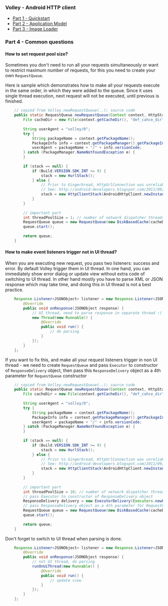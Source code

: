 ### Volley - Android HTTP client

- [Part 1 - Quickstart][1]
- [Part 2 - Application Model][2]
- [Part 3 - Image Loader][3]

### Part 4 - Common questions

#### How to set request pool size?

Sometimes you don't need to run all your requests simultaneously or want to restrict maximum number of requests, for this you need to create your own `RequestQueue`.

Here is sample which demonstrates how to make all your requests execute in the same order, in which they were added to the queue. Since it uses single thread execution, next request will not be executed, until previous is finished.
```java 
    // copied from Volley.newRequestQueue(..); source code
    public static RequestQueue newRequestQueue(Context context, HttpStack stack) {
        File cacheDir = new File(context.getCacheDir(), "def_cahce_dir");
        
        String userAgent = "volley/0";
        try {
            String packageName = context.getPackageName();
            PackageInfo info = context.getPackageManager().getPackageInfo(packageName, 0);
            userAgent = packageName + "/" + info.versionCode;
        } catch (PackageManager.NameNotFoundException e) {
        }
        
        if (stack == null) {
            if (Build.VERSION.SDK_INT >= 9) {
                stack = new HurlStack();
            } else {
                // Prior to Gingerbread, HttpUrlConnection was unreliable.
                // See: http://android-developers.blogspot.com/2011/09/androids-http-clients.html
                stack = new HttpClientStack(AndroidHttpClient.newInstance(userAgent));
            }
        }
        
        // important part
        int threadPoolSize = 1; // number of network dispatcher threads to create 
        RequestQueue queue = new RequestQueue(new DiskBasedCache(cacheDir), network, threadPoolSize);
        queue.start();
        
        return queue;
    }
```

#### How to make event listeners trigger not in UI thread?

When you are executing new request, you pass two listeners: success and error. By default Volley trigger them in UI thread. In one hand, you can immediately show error dialog or update view without extra code of switching to UI thread. In other hand mostly you have to parse XML or JSON response which may take time, and doing this in UI thread is not a best practice.
```java 
    Response.Listener<JSONObject> listener = new Response.Listener<JSONObject>() {
        @Override
        public void onResponse(JSONObject response) {
            // UI thread, need to parse response in separate thread :(
            new Thread(new Runnable() {
                @Override
                public void run() {
                    // do parsing     
                }
            });
        }
    };
```   
    
If you want to fix this, and make all your request listeners trigger in non UI thread - we need to create `RequestQueue` and pass `Executor` to constructor of `ResponseDelivery` object, then pass this `ResponseDelivery` object as a 4th parameter for `RequestQueue` constructor
```java 
    // copied from Volley.newRequestQueue(..); source code
    public static RequestQueue newRequestQueue(Context context, HttpStack stack) {
        File cacheDir = new File(context.getCacheDir(), "def_cahce_dir");
        
        String userAgent = "volley/0";
        try {
            String packageName = context.getPackageName();
            PackageInfo info = context.getPackageManager().getPackageInfo(packageName, 0);
            userAgent = packageName + "/" + info.versionCode;
        } catch (PackageManager.NameNotFoundException e) {
        }
        
        if (stack == null) {
            if (Build.VERSION.SDK_INT >= 9) {
                stack = new HurlStack();
            } else {
                // Prior to Gingerbread, HttpUrlConnection was unreliable.
                // See: http://android-developers.blogspot.com/2011/09/androids-http-clients.html
                stack = new HttpClientStack(AndroidHttpClient.newInstance(userAgent));
            }
        }
        
        // important part
        int threadPoolSize = 10; // number of network dispatcher threads to create
        // pass Executor to constructor of ResponseDelivery object
        ResponseDelivery delivery = new ExecutorDelivery(Executors.newFixedThreadPool(threadPoolSize));
        // pass ResponseDelivery object as a 4th parameter for RequestQueue constructor
        RequestQueue queue = new RequestQueue(new DiskBasedCache(cacheDir), network, threadPoolSize, delivery);
        queue.start();
        
        return queue;
    }
```

Don't forget to switch to UI thread when parsing is done.
```java     
    Response.Listener<JSONObject> listener = new Response.Listener<JSONObject>() {
        @Override
        public void onResponse(JSONObject response) {
            // not UI thread, do parsing
            runOnUiThread(new Runnable() {
                @Override
                public void run() {
                    // update view
                }
            });
        }
    };
```
  [1]: https://github.com/dmytrodanylyk/dmytrodanylyk/blob/gh-pages/articles/volley-part-1.md
  [2]: https://github.com/dmytrodanylyk/dmytrodanylyk/blob/gh-pages/articles/volley-part-2.md
  [3]: https://github.com/dmytrodanylyk/dmytrodanylyk/blob/gh-pages/articles/volley-part-3.md
